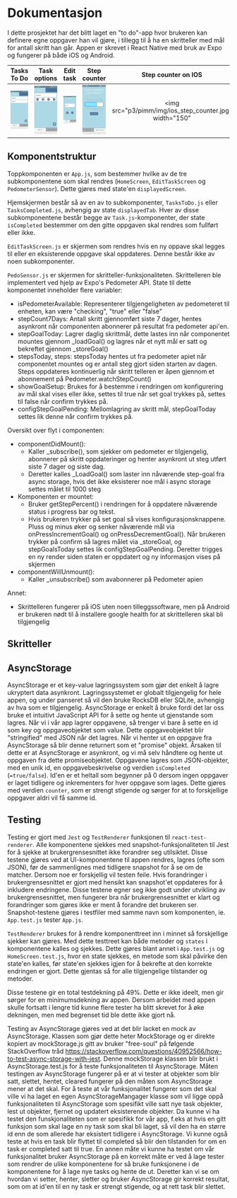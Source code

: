 ﻿# Dokumentasjon

I dette prosjektet har det blitt laget en "to do"-app hvor brukeren kan definere egne oppgaver han vil gjøre, i tillegg til å ha en skritteller med mål for antall skritt han går.
Appen er skrevet i React Native med bruk av Expo og fungerer på både iOS og Android.

Tasks To Do | Task options | Edit task | Step counter | Step counter on IOS
:-:|:-:|:-:|:-:|:-:
<img src="p3/pimm/img/tasks.jpg" width="150"> |  <img src="p3/pimm/img/tasks_with_options.jpg" width="150"> | <img src="p3/pimm/img/edit_task.jpg" width="150"> | <img src="p3/pimm/img/step_counter.jpg" width="150"> | <img src="p3/pimm/img/ios_step_counter.jpg" width="150"



## Komponentstruktur

Toppkomponenten er `App.js`, som bestemmer hvilke av de tre subkomponentene som skal rendres (`HomeScreen`, `EditTaskScreen` og `PedometerSensor`).
Dette gjøres med state'en `displayedScreen`.

Hjemskjermen består så av en av to subkomponenter, `TasksToDo.js` eller `TasksCompleted.js`, avhengig av state `displayedTab`.
Hver av disse subkomponentene består begge av `Task.js`-komponenter, der state `isCompleted` bestemmer om den gitte oppgaven skal rendres som fullført eller ikke.

`EditTaskScreen.js` er skjermen som rendres hvis en ny oppave skal legges til eller en eksisterende oppgave skal oppdateres.
Denne består ikke av noen subkomponenter.

`PedoSensor.js` er skjermen for skritteller-funksjonaliteten.
Skrittelleren ble implementert ved hjelp av Expo's Pedometer API. State til dette komponentet inneholder flere variabler:
* isPedometerAvailable: Representerer tilgjengeligheten av pedometeret til enheten, kan være "checking", "true" eller "false"
* stepCount7Days: Antall skritt gjennomført siste 7 dager, hentes asynkront når componenten abonnerer på resultat fra pedometer api'en.
* stepGoalToday: Lagrer daglig skrittmål, dette lastes inn når componentet mountes gjennom _loadGoal() og lagres når et nytt mål er satt og bekreftet gjennom _storeGoal()
* stepsToday, steps: stepsToday hentes ut fra pedometer apiet når componentet mountes og er antall steg gjort siden starten av dagen. Steps oppdateres kontinuerlig når skritt telleren er åpen gjennom et abonnement på Pedometer.watchStepCount()
* showGoalSetup: Brukes for å bestemme i rendringen om konfigurering av mål skal vises eller ikke, settes til true når set goal trykkes på, settes til false når confirm trykkes på.
* configStepGoalPending: Mellomlagring av skritt mål, stepGoalToday settes lik denne når confirm trykkes på.

Oversikt over flyt i componenten:
* componentDidMount():
    * Kaller _subscribe(), som sjekker om pedometer er tilgjengelig, abonnerer på skritt oppdateringer og henter asynkront ut steg utført siste 7 dager og siste dag.
    * Deretter kalles _LoadGoal() som laster inn nåværende step-goal fra async storage, hvis det ikke eksisterer noe mål i async storage settes målet til 1000 steg
* Komponenten er mountet:
    * Bruker getStepPercent() i rendringen for å oppdatere nåværende status i progress bar og tekst.
    * Hvis brukeren trykker på set goal så vises konfigurasjonsknappene. Pluss og minus øker og senker nåværende mål via onPressIncrementGoal() og onPressDecrementGoal(). Når brukeren trykker på confirm så lagres målet via _storeGoal, og stepGoalsToday settes lik configStepGoalPending. Deretter trigges en ny render siden staten er oppdatert og ny informasjon vises på skjermen
* componentWillUnmount():
    * Kaller _unsubscribe() som avabonnerer på Pedometer apien

Annet:
* Skrittelleren fungerer på iOS uten noen tilleggssoftware, men på Android er brukeren nødt til å installere google health for at skrittelleren skal bli tilgjengelig



## Skritteller

## AsyncStorage

AsyncStorage er et key-value lagringssystem som gjør det enkelt å lagre ukryptert data asynkront.
Lagringssystemet er globalt tilgjengelig for hele appen, og under panseret så vil den bruke RocksDB eller
SQLite, avhengig av hva som er tilgjengelig. AsyncStorage er enkelt å bruke fordi det lar oss bruke et intuitivt
JavaScript API for å sette og hente ut gjenstande som lagres. Når vi i vår app lagrer oppgavene, så trenger vi bare å sette
en id som key og oppgaveobjektet som value. Dette oppgaveobjektet blir "stringified" med JSON når det lagres.
Når vi henter ut en oppgave fra AsyncStorage så blir denne returnert som et "promise" objekt. Årsaken til dette
er at AsyncStorage er asynkront, og vi må selv håndtere og hente ut oppgaven fra dette promiseobjektet.
Oppgavene lagres som JSON-objekter, med en unik id, en oppgavebeskrivelse og verdien `isCompleted` (`=true/false`). Id'en er et heltall som begynner på 0 dersom ingen oppgaver er laget tidligere og inkrementers for hver oppgave som lages. Dette gjøres med verdien `counter`, som er strengt stigende og sørger for at to forskjellige oppgaver aldri vil få samme id.

## Testing

Testing er gjort med `Jest` og `TestRenderer` funksjonen til `react-test-renderer`.
Alle komponentene sjekkes med snapshot-funksjonaliteten til Jest for å sjekke at brukergrensesnittet ikke forandrer seg utilsiktet. 
Disse testene gjøres ved at UI-komponentene til appen rendres, lagres (ofte som JSON), før de sammenlignes med tidligere snapshot for å se om de matcher. 
Dersom noe er forskjellig vil testen feile. 
Hvis forandringer i brukergrensesnittet er gjort med hensikt kan snapshot'et oppdateres for å inkludere endringene.
Disse testene egner seg ikke godt under utvikling av brukergrensesnittet, men fungerer bra når brukergrensesnittet er klart og forandringer som gjøres ikke er ment å forandre det brukeren ser. 
Snapshot-testene gjøres i testfiler med samme navn som komponenten, ie. `App.test.js` tester `App.js`. 

`TestRenderer` brukes for å rendre komponenttreet inn i minnet så forskjellige sjekker kan gjøres.
Med dette testtreet kan både metoder og `states` i komponentene kalles og sjekkes.
Dette gjøres blant annet i `App.test.js` og `HomeScreen.test.js`, hvor en state sjekkes, en metode som skal påvirke den state'en kalles, før state'en sjekkes igjen for å bekrefte at den korrekte endringen er gjort. 
Dette gjentas så for alle tilgjengelige tilstander og metoder.  

Disse testene gir en total testdekning på 49%. 
Dette er ikke ideelt, men gir sørger for en minimumsdekning av appen.
Dersom arbeidet med appen skulle fortsatt i lengre tid kunne flere tester ha blitt skrevet for å øke dekningen, men med begrenset tid ble dette ikke gjort nå.


Testing av AsyncStorage gjøres ved at det blir lacket en mock av AsyncStorage. Klassen som gjør dette heter MockStorage og er
direkte kopiert av mockStorage.js gitt av bruker "free-soul" på følgende StackOverflow tråd https://stackoverflow.com/questions/40952566/how-to-test-async-storage-with-jest. Denne mockStorage klassen blir brukt i AsyncStorage.test.js for å teste funksjonaliteten til AsyncStorage. Måten testingen av AsyncStorage fungerer på er at
vi tester at objekter som blir satt, slettet, hentet, cleared fungerer på den måten som AsyncStorage mener at det skal.
For å teste at vår funksjonalitet fungerer som det skal ville vi ha laget en egen AsyncStorageMangager klasse som vil ligge oppå
funksjonaliteten til AsyncStorage som spesifikt ville satt nye task objekter, lest ut objekter, fjernet og updatert eksisterende objekter. Da kunne vi ha testet den funskjonaliteten som er spesifikk for vår app, f.eks at hvis en gitt funksjon som skal lage en ny task som skal bli laget, så vil den ha en større id enn de som allerede har eksistert tidligere i AsyncStorage. Vi kunne også teste at hvis en task blir flyttet til completed så blir den tilstanden for om en task er completed satt til true.
En annen måte vi kunne ha testet om vår funksjonalitet bruker AsyncStorage på en korrekt måte er ved å lage tester som rendrer de ulike komponentene for så bruke funksjonene i de komponentene for å lage nye tasks og hente de ut. Deretter kan vi se om hvordan vi setter, henter, sletter og bruker AsyncStorage gir korrekt resultat, som om at id'en til en ny task er strengt stigende, og at rett task blir slettet.
